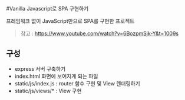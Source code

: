 #Vanilla Javascript로 SPA 구현하기

프레임워크 없이 JavaScript만으로 SPA를 구현한 프로젝트
> 참고 : https://www.youtube.com/watch?v=6BozpmSjk-Y&t=1009s 

## 구성
- express 서버 구축하기
- index.html 화면에 보여지게 되는 파일
- static/js/index.js : router 함수 구현 및 View 렌더링하기
- static/js/views/* : View 구현
